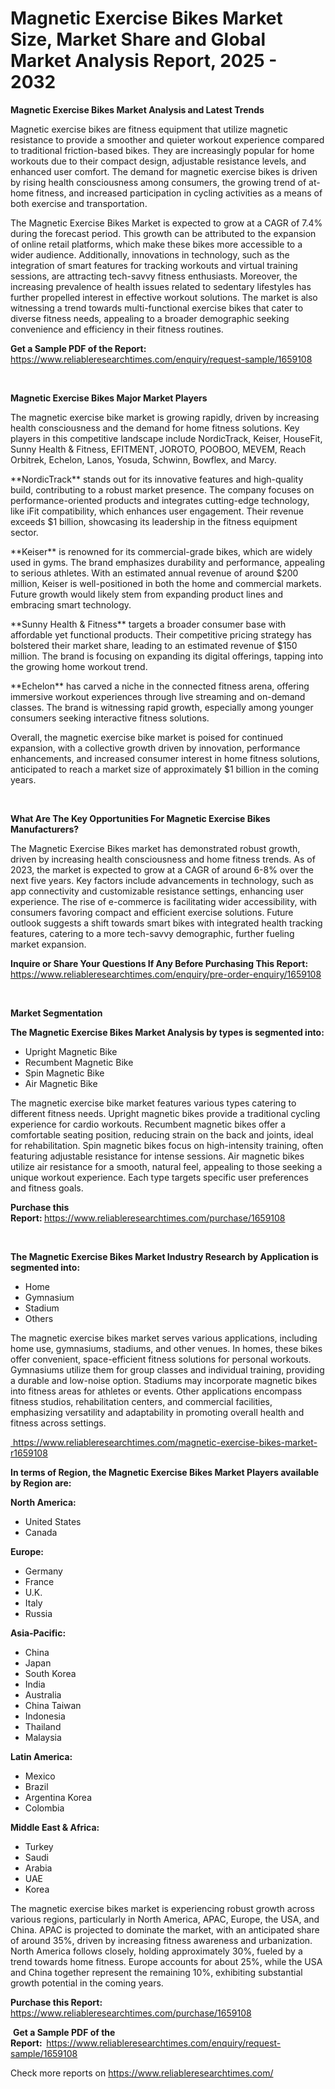 <p><h1>Magnetic Exercise Bikes Market Size, Market Share and Global Market Analysis Report, 2025 - 2032</h1></p><p><strong>Magnetic Exercise Bikes Market Analysis and Latest Trends</strong></p>
<p><p>Magnetic exercise bikes are fitness equipment that utilize magnetic resistance to provide a smoother and quieter workout experience compared to traditional friction-based bikes. They are increasingly popular for home workouts due to their compact design, adjustable resistance levels, and enhanced user comfort. The demand for magnetic exercise bikes is driven by rising health consciousness among consumers, the growing trend of at-home fitness, and increased participation in cycling activities as a means of both exercise and transportation.</p><p>The Magnetic Exercise Bikes Market is expected to grow at a CAGR of 7.4% during the forecast period. This growth can be attributed to the expansion of online retail platforms, which make these bikes more accessible to a wider audience. Additionally, innovations in technology, such as the integration of smart features for tracking workouts and virtual training sessions, are attracting tech-savvy fitness enthusiasts. Moreover, the increasing prevalence of health issues related to sedentary lifestyles has further propelled interest in effective workout solutions. The market is also witnessing a trend towards multi-functional exercise bikes that cater to diverse fitness needs, appealing to a broader demographic seeking convenience and efficiency in their fitness routines.</p></p>
<p><strong>Get a Sample PDF of the Report:&nbsp;</strong> <a href="https://www.reliableresearchtimes.com/enquiry/request-sample/1659108?utm_campaign=2629&utm_medium=2&utm_source=Github&utm_content=ia&utm_term=04042025&utm_id=magnetic-exercise-bikes">https://www.reliableresearchtimes.com/enquiry/request-sample/1659108</a></p>
<p>&nbsp;</p>
<p><strong>Magnetic Exercise Bikes Major Market Players</strong></p>
<p><p>The magnetic exercise bike market is growing rapidly, driven by increasing health consciousness and the demand for home fitness solutions. Key players in this competitive landscape include NordicTrack, Keiser, HouseFit, Sunny Health & Fitness, EFITMENT, JOROTO, POOBOO, MEVEM, Reach Orbitrek, Echelon, Lanos, Yosuda, Schwinn, Bowflex, and Marcy.</p><p>**NordicTrack** stands out for its innovative features and high-quality build, contributing to a robust market presence. The company focuses on performance-oriented products and integrates cutting-edge technology, like iFit compatibility, which enhances user engagement. Their revenue exceeds $1 billion, showcasing its leadership in the fitness equipment sector.</p><p>**Keiser** is renowned for its commercial-grade bikes, which are widely used in gyms. The brand emphasizes durability and performance, appealing to serious athletes. With an estimated annual revenue of around $200 million, Keiser is well-positioned in both the home and commercial markets. Future growth would likely stem from expanding product lines and embracing smart technology.</p><p>**Sunny Health & Fitness** targets a broader consumer base with affordable yet functional products. Their competitive pricing strategy has bolstered their market share, leading to an estimated revenue of $150 million. The brand is focusing on expanding its digital offerings, tapping into the growing home workout trend.</p><p>**Echelon** has carved a niche in the connected fitness arena, offering immersive workout experiences through live streaming and on-demand classes. The brand is witnessing rapid growth, especially among younger consumers seeking interactive fitness solutions.</p><p>Overall, the magnetic exercise bike market is poised for continued expansion, with a collective growth driven by innovation, performance enhancements, and increased consumer interest in home fitness solutions, anticipated to reach a market size of approximately $1 billion in the coming years.</p></p>
<p>&nbsp;</p>
<p><strong>What Are The Key Opportunities For Magnetic Exercise Bikes Manufacturers?</strong></p>
<p><p>The Magnetic Exercise Bikes market has demonstrated robust growth, driven by increasing health consciousness and home fitness trends. As of 2023, the market is expected to grow at a CAGR of around 6-8% over the next five years. Key factors include advancements in technology, such as app connectivity and customizable resistance settings, enhancing user experience. The rise of e-commerce is facilitating wider accessibility, with consumers favoring compact and efficient exercise solutions. Future outlook suggests a shift towards smart bikes with integrated health tracking features, catering to a more tech-savvy demographic, further fueling market expansion.</p></p>
<p><strong>Inquire or Share Your Questions If Any Before Purchasing This Report:</strong> <a href="https://www.reliableresearchtimes.com/enquiry/pre-order-enquiry/1659108?utm_campaign=2629&utm_medium=2&utm_source=Github&utm_content=ia&utm_term=04042025&utm_id=magnetic-exercise-bikes">https://www.reliableresearchtimes.com/enquiry/pre-order-enquiry/1659108</a></p>
<p>&nbsp;</p>
<p><strong>Market Segmentation</strong></p>
<p><strong>The Magnetic Exercise Bikes Market Analysis by types is segmented into:</strong></p>
<p><ul><li>Upright Magnetic Bike</li><li>Recumbent Magnetic Bike</li><li>Spin Magnetic Bike</li><li>Air Magnetic Bike</li></ul></p>
<p><p>The magnetic exercise bike market features various types catering to different fitness needs. Upright magnetic bikes provide a traditional cycling experience for cardio workouts. Recumbent magnetic bikes offer a comfortable seating position, reducing strain on the back and joints, ideal for rehabilitation. Spin magnetic bikes focus on high-intensity training, often featuring adjustable resistance for intense sessions. Air magnetic bikes utilize air resistance for a smooth, natural feel, appealing to those seeking a unique workout experience. Each type targets specific user preferences and fitness goals.</p></p>
<p><strong>Purchase this Report:&nbsp;</strong><a href="https://www.reliableresearchtimes.com/purchase/1659108?utm_campaign=2629&utm_medium=2&utm_source=Github&utm_content=ia&utm_term=04042025&utm_id=magnetic-exercise-bikes">https://www.reliableresearchtimes.com/purchase/1659108</a></p>
<p>&nbsp;</p>
<p><strong>The Magnetic Exercise Bikes Market Industry Research by Application is segmented into:</strong></p>
<p><ul><li>Home</li><li>Gymnasium</li><li>Stadium</li><li>Others</li></ul></p>
<p><p>The magnetic exercise bikes market serves various applications, including home use, gymnasiums, stadiums, and other venues. In homes, these bikes offer convenient, space-efficient fitness solutions for personal workouts. Gymnasiums utilize them for group classes and individual training, providing a durable and low-noise option. Stadiums may incorporate magnetic bikes into fitness areas for athletes or events. Other applications encompass fitness studios, rehabilitation centers, and commercial facilities, emphasizing versatility and adaptability in promoting overall health and fitness across settings.</p></p>
<p><a href="https://www.reliableresearchtimes.com/magnetic-exercise-bikes-market-r1659108?utm_campaign=2629&utm_medium=2&utm_source=Github&utm_content=ia&utm_term=04042025&utm_id=magnetic-exercise-bikes">&nbsp;https://www.reliableresearchtimes.com/magnetic-exercise-bikes-market-r1659108</a></p>
<p><strong>In terms of Region, the Magnetic Exercise Bikes Market Players available by Region are:</strong></p>
<p>
    <p> <strong> North America: </strong>
        <ul>
            <li>United States</li>
            <li>Canada</li>
        </ul>
        </p> 
    <p> <strong> Europe: </strong>
        <ul>
            <li>Germany</li>
            <li>France</li>
            <li>U.K.</li>
            <li>Italy</li>
            <li>Russia</li>
        </ul>
        </p> 
    <p> <strong> Asia-Pacific: </strong>
        <ul>
            <li>China</li>
            <li>Japan</li>
            <li>South Korea</li>
            <li>India</li>
            <li>Australia</li>
            <li>China Taiwan</li>
            <li>Indonesia</li>
            <li>Thailand</li>
            <li>Malaysia</li>
        </ul>
        </p> 
    <p> <strong> Latin America: </strong>
        <ul>
            <li>Mexico</li>
            <li>Brazil</li>
            <li>Argentina Korea</li>
            <li>Colombia</li>
        </ul>
        </p> 
    <p> <strong> Middle East & Africa: </strong>
        <ul>
            <li>Turkey</li>
            <li>Saudi</li>
            <li>Arabia</li>
            <li>UAE</li>
            <li>Korea</li>
        </ul>
    </p>
    </p>
<p><p>The magnetic exercise bikes market is experiencing robust growth across various regions, particularly in North America, APAC, Europe, the USA, and China. APAC is projected to dominate the market, with an anticipated share of around 35%, driven by increasing fitness awareness and urbanization. North America follows closely, holding approximately 30%, fueled by a trend towards home fitness. Europe accounts for about 25%, while the USA and China together represent the remaining 10%, exhibiting substantial growth potential in the coming years.</p></p>
<p><strong>Purchase this Report: </strong><a href="https://www.reliableresearchtimes.com/purchase/1659108?utm_campaign=2629&utm_medium=2&utm_source=Github&utm_content=ia&utm_term=04042025&utm_id=magnetic-exercise-bikes">https://www.reliableresearchtimes.com/purchase/1659108</a></p>
<p>&nbsp;<strong>Get a Sample PDF of the Report:&nbsp;&nbsp;</strong><a href="https://www.reliableresearchtimes.com/enquiry/request-sample/1659108?utm_campaign=2629&utm_medium=2&utm_source=Github&utm_content=ia&utm_term=04042025&utm_id=magnetic-exercise-bikes">https://www.reliableresearchtimes.com/enquiry/request-sample/1659108</a></p>
<p><strong></strong></p>
<p>Check more reports on <a href="https://www.reliableresearchtimes.com/?utm_campaign=2629&utm_medium=2&utm_source=Github&utm_content=ia&utm_term=04042025&utm_id=magnetic-exercise-bikes">https://www.reliableresearchtimes.com/</a></p>